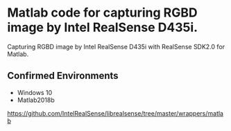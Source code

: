 # Matlab code for capturing RGBD image by Intel RealSense D435i.


Capturing RGBD image by Intel RealSense D435i with RealSense SDK2.0 for Matlab.

## Confirmed Environments
* Windows 10
* Matlab2018b


https://github.com/IntelRealSense/librealsense/tree/master/wrappers/matlab


